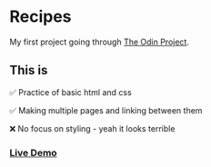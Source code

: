 # Recipes

My first project going through [The Odin Project](https://www.theodinproject.com/). 

## This is
✅ Practice of basic html and css

✅ Making multiple pages and linking between them

❌ No focus on styling - yeah it looks terrible

### [Live Demo](https://alexander-eriksson-dev.github.io/odin-recipes/)
